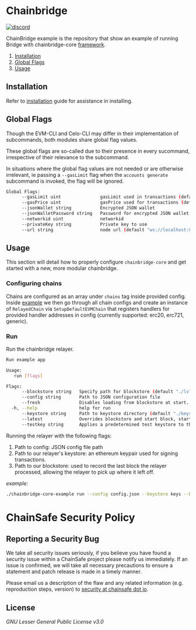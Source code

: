 # Chainbridge 
<a href="https://discord.gg/ykXsJKfhgq">
  <img alt="discord" src="https://img.shields.io/discord/593655374469660673?label=Discord&logo=discord&style=flat" />
</a>

ChainBridge example is the repository that show an example of running Bridge with chainbridge-core [framework](https://github.com/ChainSafe/chainbridge-core).

1. [Installation](#installation)
2. [Global Flags](#global-flags)
3. [Usage](#usage)

## Installation
Refer to [installation](https://github.com/ChainSafe/chainbridge-docs/blob/develop/docs/installation.md) guide for assistance in installing.

## Global Flags

Though the EVM-CLI and Celo-CLI may differ in their implementation of subcommands, both modules share global flag values.

These global flags are so-called due to their presence in every sucommand, irrespective of their relevance to the subcommand.

In situations where the global flag values are not needed or are otherwise irrelevant, ie passing a `--gasLimit` flag when the `accounts generate` subcommand is invoked, the flag will be ignored.

```bash
Global Flags:
      --gasLimit uint               gasLimit used in transactions (default 6721975)
      --gasPrice uint               gasPrice used for transactions (default 20000000000)
      --jsonWallet string           Encrypted JSON wallet
      --jsonWalletPassword string   Password for encrypted JSON wallet
      --networkid uint              networkid
      --privateKey string           Private key to use
      --url string                  node url (default "ws://localhost:8545")
```

## Usage
This section will detail how to properly configure `chainbridge-core` and get started with a new, more modular chainbridge.

### Configuring chains
Chains are configured as an array under `chains` tag inside provided config. Inside
[example](./example/app.go) we then go through all chain configs and create an
instance of `RelayedChain` via `SetupDefaultEVMChain` that registers handlers
for provided handler addresses in config (currently supported: erc20, erc721, generic).


### Run
Run the chainbridge relayer.

```bash
Run example app

Usage:
   run [flags]

Flags:
      --blockstore string   Specify path for blockstore (default "./lvldbdata")
      --config string       Path to JSON configuration file
      --fresh               Disables loading from blockstore at start. Opts will still be used if specified. (default: false)
  -h, --help                help for run
      --keystore string     Path to keystore directory (default "./keys")
      --latest              Overrides blockstore and start block, starts from latest block (default: false)
      --testkey string      Applies a predetermined test keystore to the chains.
```

Running the relayer with the following flags:
1. Path to config: JSON config file path
2. Path to our relayer's keystore: an ethereum keypair used for signing transactions.
3. Path to our blockstore: used to record the last block the relayer processed, allowing the relayer to pick up where it left off.

_example:_
```bash
./chainbridge-core-example run --config config.json --keystore keys --blockstore blockstore
```

# ChainSafe Security Policy

## Reporting a Security Bug

We take all security issues seriously, if you believe you have found a security issue within a ChainSafe
project please notify us immediately. If an issue is confirmed, we will take all necessary precautions
to ensure a statement and patch release is made in a timely manner.

Please email us a description of the flaw and any related information (e.g. reproduction steps, version) to
[security at chainsafe dot io](mailto:security@chainsafe.io).

## License

_GNU Lesser General Public License v3.0_
